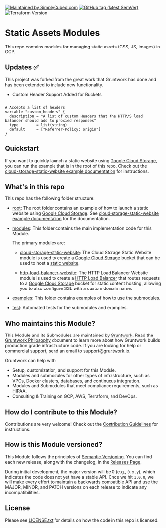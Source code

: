 [![Maintained by SimplyCubed.com](https://img.shields.io/badge/maintained%20by-simplycubed.com-%235849a6.svg)](https://simplycubed.com/?ref=repo_google_static_assets)
[![GitHub tag (latest SemVer)](https://img.shields.io/github/tag/simplycubed/terraform-google-static-assets.svg?label=latest)](https://github.com/simplycubed/terraform-google-static-assets/releases/latest)
![Terraform Version](https://img.shields.io/badge/tf-%3E%3D0.14.0-blue.svg)

<!-- NOTE: Because the module is published to Terraform Module Registry, we have to use absolute links in all READMEs. -->

# Static Assets Modules

This repo contains modules for managing static assets (CSS, JS, images) in GCP.

## Updates :white_check_mark:

This project was forked from the great work that Gruntwork has done and has been extended to include new functionality. 

- Custom Header Support Added for Buckets

```text

# Accepts a list of headers
variable "custom_headers" {
  description = "A list of custom Headers that the HTTP/S load balancer should add to proxied responses"
  type        = list(string)
  default     = ["Referrer-Policy: origin"]
}

```

## Quickstart

If you want to quickly launch a static website using [Google Cloud Storage](https://cloud.google.com/storage/),
you can run the example that is in the root of this repo. Check out the [cloud-storage-static-website example documentation](https://github.com/simplycubed/terraform-google-static-assets/blob/master/examples/cloud-storage-static-website) for instructions.

## What's in this repo

This repo has the following folder structure:

- [root](https://github.com/simplycubed/terraform-google-static-assets/tree/master): The root folder contains an example of how to launch a static website using [Google Cloud Storage](https://cloud.google.com/storage/). See [cloud-storage-static-website example documentation](https://github.com/simplycubed/terraform-google-static-assets/blob/master/examples/cloud-storage-static-website) for the documentation.

- [modules](https://github.com/simplycubed/terraform-google-static-assets/blob/master/modules): This folder contains the main implementation code for this Module.

  The primary modules are:

  - [cloud-storage-static-website](https://github.com/simplycubed/terraform-google-static-assets/blob/master/modules/cloud-storage-static-website):
    The Cloud Storage Static Website module is used to create a [Google Cloud Storage](https://cloud.google.com/storage/)
    bucket that can be used to host a [static website](https://cloud.google.com/storage/docs/hosting-static-website).

  - [http-load-balancer-website](https://github.com/simplycubed/terraform-google-static-assets/blob/master/modules/http-load-balancer-website):
    The HTTP Load Balancer Website module is used to create a [HTTP Load Balancer](https://cloud.google.com/load-balancing/docs/https/)
    that routes requests to a [Google Cloud Storage](https://cloud.google.com/storage/) bucket for static content hosting,
    allowing you to also configure SSL with a custom domain name.

- [examples](https://github.com/simplycubed/terraform-google-static-assets/blob/master/examples): This folder contains examples of how to use the submodules.

- [test](https://github.com/simplycubed/terraform-google-static-assets/blob/master/test): Automated tests for the submodules and examples.

## Who maintains this Module?

This Module and its Submodules are maintained by [Gruntwork](http://www.gruntwork.io/). Read the [Gruntwork Philosophy](/GRUNTWORK_PHILOSOPHY.md) document to learn more about how Gruntwork builds production grade infrastructure code. If you are looking for help or commercial support, send an email to
[support@gruntwork.io](mailto:support@gruntwork.io?Subject=Google%20Static%20Assets%20Module).

Gruntwork can help with:

- Setup, customization, and support for this Module.
- Modules and submodules for other types of infrastructure, such as VPCs, Docker clusters, databases, and continuous
  integration.
- Modules and Submodules that meet compliance requirements, such as HIPAA.
- Consulting & Training on GCP, AWS, Terraform, and DevOps.

## How do I contribute to this Module?

Contributions are very welcome! Check out the [Contribution Guidelines](https://github.com/simplycubed/terraform-google-static-assets/blob/master/CONTRIBUTING.md) for instructions.

## How is this Module versioned?

This Module follows the principles of [Semantic Versioning](http://semver.org/). You can find each new release, along
with the changelog, in the [Releases Page](https://github.com/simplycubed/terraform-google-static-assets/releases).

During initial development, the major version will be 0 (e.g., `0.x.y`), which indicates the code does not yet have a stable API. Once we hit `1.0.0`, we will make every effort to maintain a backwards compatible API and use the MAJOR, MINOR, and PATCH versions on each release to indicate any incompatibilities.

## License

Please see [LICENSE.txt](https://github.com/simplycubed/terraform-google-static-assets/blob/master/LICENSE.txt) for details on how the code in this repo is licensed.

